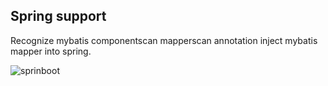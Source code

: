 ## Spring support
Recognize mybatis componentscan mapperscan annotation inject mybatis mapper into spring.

![sprinboot](https://mybatis-1309801975.cos.ap-shanghai.myqcloud.com/screenshots/springSupport.gif)




